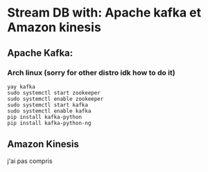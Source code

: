 # Stream DB with: Apache kafka et Amazon kinesis

## Apache Kafka:

### Arch linux (sorry for other distro idk how to do it)

```
yay kafka
sudo systemctl start zookeeper
sudo systemctl enable zookeeper
sudo systemctl start kafka
sudo systemctl enable kafka
pip install kafka-python
pip install kafka-python-ng
```

## Amazon Kinesis

j'ai pas compris
